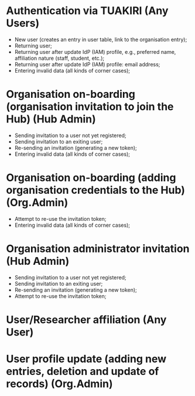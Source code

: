 # Authentication via TUAKIRI (__Any Users__)

 - New user (creates an entry in user table, link to the organisation entry);
 - Returning user;
 - Returning user after update IdP (IAM) profile, e.g., preferred name, affiliation nature (staff, student, etc.);
 - Returning user after update IdP (IAM) profile: email address;
 - Entering invalid data (all kinds of corner cases);

# Organisation on-boarding (organisation invitation to join the Hub) (__Hub Admin__)

 - Sending invitation to a user not yet registered;
 - Sending invitation to an exiting user;
 - Re-sending an invitation (generating a new token);
 - Entering invalid data (all kinds of corner cases);


 # Organisation on-boarding (adding organisation credentials to the Hub) (__Org.Admin__)
 - Attempt to re-use the invitation token;
 - Entering invalid data (all kinds of corner cases);

# Organisation administrator invitation (__Hub Admin__)

 - Sending invitation to a user not yet registered;
 - Sending invitation to an exiting user;
 - Re-sending an invitation (generating a new token);
 - Attempt to re-use the invitation token;

# User/Researcher affiliation (__Any User__)

# User profile update (adding new entries, deletion and update of records) (__Org.Admin__)

